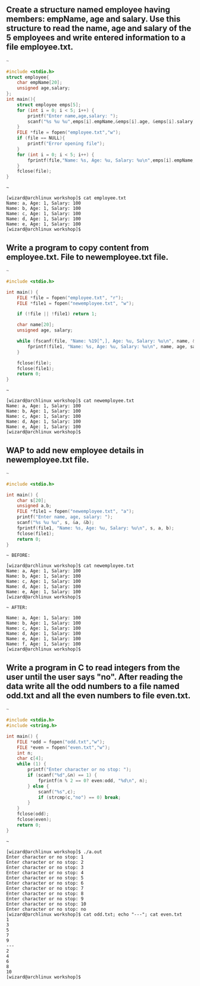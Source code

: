 ## Create a structure named employee having members: empName, age and salary. Use this structure to read the name, age and salary of the 5 employees and write entered information to a file employee.txt.
```c
~

#include <stdio.h>
struct employee{
    char empName[20];
    unsigned age,salary;
};
int main(){
    struct employee emps[5];
    for (int i = 0; i < 5; i++) {
        printf("Enter name,age,salary: ");
        scanf("%s %u %u",emps[i].empName,&emps[i].age, &emps[i].salary);
    }
    FILE *file = fopen("employee.txt","w");
    if (file == NULL){
        printf("Error opening file");
    }
    for (int i = 0; i < 5; i++) {
        fprintf(file,"Name: %s, Age: %u, Salary: %u\n",emps[i].empName, emps[i].age, emps[i].salary);
    }
    fclose(file);
}
```
```
~

[wizard@archlinux workshop]$ cat employee.txt 
Name: a, Age: 1, Salary: 100
Name: b, Age: 1, Salary: 100
Name: c, Age: 1, Salary: 100
Name: d, Age: 1, Salary: 100
Name: e, Age: 1, Salary: 100
[wizard@archlinux workshop]$ 
```
>
## Write a program to copy content from employee.txt. File to newemployee.txt file.
```c
~

#include <stdio.h>

int main() {
    FILE *file = fopen("employee.txt", "r");
    FILE *file1 = fopen("newemployee.txt", "w");

    if (!file || !file1) return 1;

    char name[20];
    unsigned age, salary;

    while (fscanf(file, "Name: %19[^,], Age: %u, Salary: %u\n", name, &age, &salary) == 3) {
        fprintf(file1, "Name: %s, Age: %u, Salary: %u\n", name, age, salary);
    }

    fclose(file);
    fclose(file1);
    return 0;
}
```
```
~

[wizard@archlinux workshop]$ cat newemployee.txt 
Name: a, Age: 1, Salary: 100
Name: b, Age: 1, Salary: 100
Name: c, Age: 1, Salary: 100
Name: d, Age: 1, Salary: 100
Name: e, Age: 1, Salary: 100
[wizard@archlinux workshop]$ 
```
>
## WAP to add new employee details in newemployee.txt file.
```c
~

#include <stdio.h>

int main() {
    char s[20];
    unsigned a,b;
    FILE *file1 = fopen("newemployee.txt", "a");
    printf("Enter name, age, salary: ");
    scanf("%s %u %u", s, &a, &b);
    fprintf(file1, "Name: %s, Age: %u, Salary: %u\n", s, a, b);
    fclose(file1);
    return 0;
}
```
```
~ BEFORE:

[wizard@archlinux workshop]$ cat newemployee.txt 
Name: a, Age: 1, Salary: 100
Name: b, Age: 1, Salary: 100
Name: c, Age: 1, Salary: 100
Name: d, Age: 1, Salary: 100
Name: e, Age: 1, Salary: 100
[wizard@archlinux workshop]$ 
```
```
~ AFTER:

Name: a, Age: 1, Salary: 100
Name: b, Age: 1, Salary: 100
Name: c, Age: 1, Salary: 100
Name: d, Age: 1, Salary: 100
Name: e, Age: 1, Salary: 100
Name: f, Age: 1, Salary: 100
[wizard@archlinux workshop]$ 
```
>
## Write a program in C to read integers from the user until the user says "no". After reading the data write all the odd numbers to a file named odd.txt and all the even numbers to file even.txt.
```c
~

#include <stdio.h>
#include <string.h>

int main() {
    FILE *odd = fopen("odd.txt","w");
    FILE *even = fopen("even.txt","w");
    int n;
    char c[4];
    while (1) {
        printf("Enter character or no stop: ");
        if (scanf("%d",&n) == 1) {
            fprintf(n % 2 == 0? even:odd, "%d\n", n);
        } else {
            scanf("%s",c);
            if (strcmp(c,"no") == 0) break;
        }
    }
    fclose(odd);
    fclose(even);
    return 0;
}
```
```
~

[wizard@archlinux workshop]$ ./a.out 
Enter character or no stop: 1
Enter character or no stop: 2
Enter character or no stop: 3
Enter character or no stop: 4
Enter character or no stop: 5
Enter character or no stop: 6
Enter character or no stop: 7
Enter character or no stop: 8
Enter character or no stop: 9
Enter character or no stop: 10
Enter character or no stop: no
[wizard@archlinux workshop]$ cat odd.txt; echo "---"; cat even.txt 
1
3
5
7
9
---
2
4
6
8
10
[wizard@archlinux workshop]$ 
```
